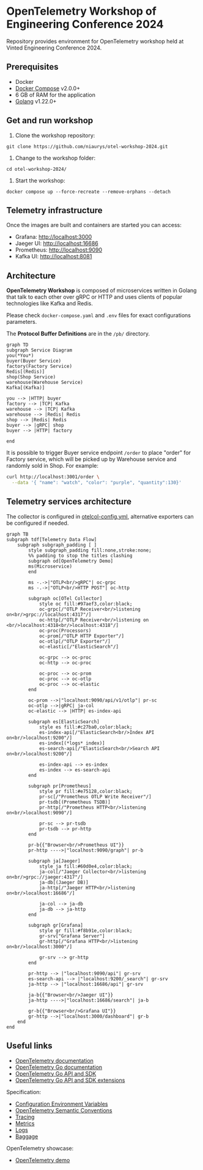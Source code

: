# OpenTelemetry Workshop of Engineering Conference 2024

Repository provides environment for OpenTelemetry workshop held at Vinted Engineering Conference 2024.

## Prerequisites

- Docker
- [Docker Compose](https://docs.docker.com/compose/install/#install-compose) v2.0.0+
- 6 GB of RAM for the application
- [Golang](https://go.dev/doc/install) v1.22.0+

## Get and run workshop

1. Clone the workshop repository:

```shell
git clone https://github.com/niaurys/otel-workshop-2024.git
```

1. Change to the workshop folder:

```shell
cd otel-workshop-2024/
```

1. Start the workshop:

```shell
docker compose up --force-recreate --remove-orphans --detach
```

## Telemetry infrastructure

Once the images are built and containers are started you can access:

- Grafana: <http://localhost:3000>
- Jaeger UI: <http://localhost:16686>
- Prometheus: <http://localhost:9090>
- Kafka UI: <http://localhost:8081>

## Architecture

**OpenTelemetry Workshop** is composed of microservices written in Golang that talk to each other over gRPC or HTTP and uses clients of popular technologies like Kafka and Redis.

Please check `docker-compose.yaml` and `.env` files for exact configurations parameters.

The **Protocol Buffer Definitions** are in the `/pb/` directory.

```mermaid
graph TD
subgraph Service Diagram
you(*You*)
buyer(Buyer Service)
factory(Factory Service)
Redis[(Redis)]
shop(Shop Service)
warehouse(Warehouse Service)
Kafka[(Kafka)]

you --> |HTTP| buyer
factory --> |TCP| Kafka
warehouse --> |TCP| Kafka
warehouse --> |Redis| Redis
shop --> |Redis| Redis
buyer --> |gRPC| shop
buyer --> |HTTP| factory

end
```

It is possible to trigger Buyer service endpoint `/order` to place "order" for Factory service, which will be picked up by Warehouse service and randomly sold in Shop. For example:

```bash
curl http://localhost:3001/order \
  --data '{ "name": "watch", "color": "purple", "quantity":130}'
```

## Telemetry services architecture

The collector is configured in
[otelcol-config.yml](./config/otelcollector/otelcol-config.yml),
alternative exporters can be configured if needed.

```mermaid
graph TB
subgraph tdf[Telemetry Data Flow]
    subgraph subgraph_padding [ ]
        style subgraph_padding fill:none,stroke:none;
        %% padding to stop the titles clashing
        subgraph od[OpenTelemetry Demo]
        ms(Microservice)
        end

        ms -.->|"OTLP<br/>gRPC"| oc-grpc
        ms -.->|"OTLP<br/>HTTP POST"| oc-http

        subgraph oc[OTel Collector]
            style oc fill:#97aef3,color:black;
            oc-grpc[/"OTLP Receiver<br/>listening on<br/>grpc://localhost:4317"/]
            oc-http[/"OTLP Receiver<br/>listening on <br/>localhost:4318<br/>localhost:4318"/]
            oc-proc(Processors)
            oc-prom[/"OTLP HTTP Exporter"/]
            oc-otlp[/"OTLP Exporter"/]
            oc-elastic[/"ElasticSearch"/]

            oc-grpc --> oc-proc
            oc-http --> oc-proc

            oc-proc --> oc-prom
            oc-proc --> oc-otlp
            oc-proc --> oc-elastic
        end

        oc-prom -->|"localhost:9090/api/v1/otlp"| pr-sc
        oc-otlp -->|gRPC| ja-col
        oc-elastic --> |HTTP| es-index-api

        subgraph es[ElasticSearch]
            style es fill:#c27ba0,color:black;
            es-index-api[/"ElasticSearch<br/>Index API on<br/>localhost:9200"/]
            es-index[(*logs* index)]
            es-search-api[/"ElasticSearch<br/>Search API on<br/>localhost:9200"/]

            es-index-api --> es-index
            es-index --> es-search-api
        end

        subgraph pr[Prometheus]
            style pr fill:#e75128,color:black;
            pr-sc[/"Prometheus OTLP Write Receiver"/]
            pr-tsdb[(Prometheus TSDB)]
            pr-http[/"Prometheus HTTP<br/>listening on<br/>localhost:9090"/]

            pr-sc --> pr-tsdb
            pr-tsdb --> pr-http
        end

        pr-b{{"Browser<br/>Prometheus UI"}}
        pr-http ---->|"localhost:9090/graph"| pr-b

        subgraph ja[Jaeger]
            style ja fill:#60d0e4,color:black;
            ja-col[/"Jaeger Collector<br/>listening on<br/>grpc://jaeger:4317"/]
            ja-db[(Jaeger DB)]
            ja-http[/"Jaeger HTTP<br/>listening on<br/>localhost:16686"/]

            ja-col --> ja-db
            ja-db --> ja-http
        end

        subgraph gr[Grafana]
            style gr fill:#f8b91e,color:black;
            gr-srv["Grafana Server"]
            gr-http[/"Grafana HTTP<br/>listening on<br/>localhost:3000"/]

            gr-srv --> gr-http
        end

        pr-http --> |"localhost:9090/api"| gr-srv
        es-search-api --> |"localhost:9200/_search"| gr-srv
        ja-http --> |"localhost:16686/api"| gr-srv

        ja-b{{"Browser<br/>Jaeger UI"}}
        ja-http ---->|"localhost:16686/search"| ja-b

        gr-b{{"Browser<br/>Grafana UI"}}
        gr-http -->|"localhost:3000/dashboard"| gr-b
    end
end
```

## Useful links

- [OpenTelemetry documentation](https://opentelemetry.io/docs/)
- [OpenTelemetry Go documentation](https://opentelemetry.io/docs/languages/go/)
- [OpenTelemetry Go API and SDK](https://github.com/open-telemetry/opentelemetry-go)
- [OpenTelemetry Go API and SDK extensions](https://github.com/open-telemetry/opentelemetry-go-contrib)

Specification:

- [Configuration Environment Variables](https://opentelemetry.io/docs/specs/otel/configuration/sdk-environment-variables/)
- [OpenTelemetry Semantic Conventions](https://opentelemetry.io/docs/specs/semconv/)
- [Tracing](https://opentelemetry.io/docs/specs/otel/trace/)
- [Metrics](https://opentelemetry.io/docs/specs/otel/metrics/)
- [Logs](https://opentelemetry.io/docs/specs/otel/logs/)
- [Baggage](https://opentelemetry.io/docs/specs/otel/baggage/)

OpenTelemetry showcase:

- [OpenTelemetry demo](https://opentelemetry.io/docs/demo/)

